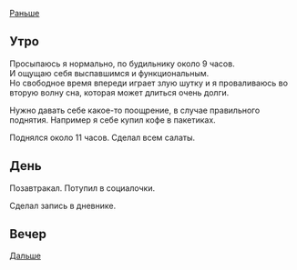 [Раньше](2021.01.07.md)  
## Утро
Просыпаюсь я нормально, по будильнику около 9 часов.  
И ощущаю себя выспавшимся и функциональным.  
Но свободное время впереди играет злую шутку и я проваливаюсь во вторую волну сна, которая может длиться очень долги.

Нужно давать себе какое-то поощрение, в случае правильного поднятия. Например я себе купил кофе в пакетиках.

Поднялся около 11 часов. Сделал всем салаты.
## День
Позавтракал. Потупил в социалочки.

Сделал запись в дневнике.
## Вечер
[Дальше](2021.01.09.md)

